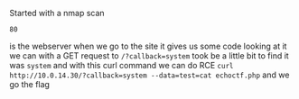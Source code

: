 Started with a nmap scan
```
80
```
is the webserver when we go to the site it gives us some code looking at it we can with a GET request to `/?callback=system` took be a little bit to find it was `system` and with this curl command we can do RCE
`curl http://10.0.14.30/?callback=system --data=test=cat echoctf.php` and we go the flag 